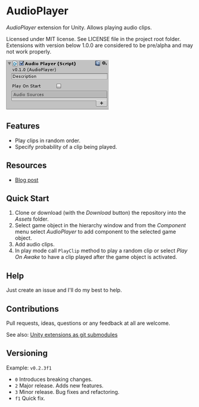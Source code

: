 # AudioPlayer

*AudioPlayer* extension for Unity. Allows playing audio clips.

Licensed under MIT license. See LICENSE file in the project root folder.   
Extensions with version below 1.0.0 are considered to be pre/alpha and may not work properly.

![AudioPlayer](/Resources/cover_screenshot.png?raw=true)

## Features

* Play clips in random order.
* Specify probability of a clip being played.

## Resources

* [Blog post]()

## Quick Start

1. Clone or download (with the *Download* button) the repository into the *Assets* folder.
2. Select game object in the hierarchy window and from the *Component* menu
   select *AudioPlayer* to add component to the selected game object.
3. Add audio clips.
4. In play mode call `PlayClip` method to play a random clip or select *Play On Awake* to
   have a clip played after the game object is activated.

## Help

Just create an issue and I'll do my best to help.

## Contributions

Pull requests, ideas, questions or any feedback at all are welcome.

See also: [Unity extensions as git submodules](http://wp.me/p56Vqs-6o)

## Versioning

Example: `v0.2.3f1`

- `0` Introduces breaking changes.
- `2` Major release. Adds new features.
- `3` Minor release. Bug fixes and refactoring.
- `f1` Quick fix.